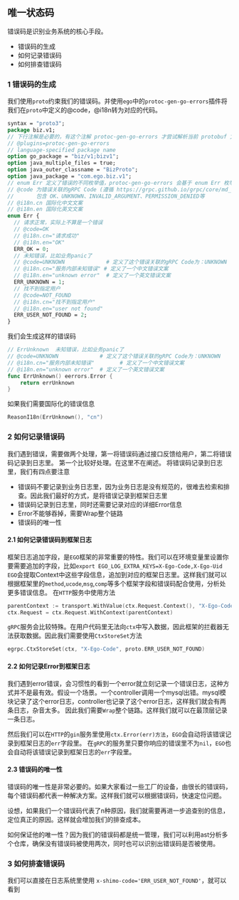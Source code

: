 ## 唯一状态码

错误码是识别业务系统的核心手段。
* 错误码的生成
* 如何记录错误码
* 如何排查错误码

### 1 错误码的生成
我们使用`proto`约束我们的错误码。并使用`ego`中的`protoc-gen-go-errors`插件将我们在`proto`中定义的@code，@i18n转为对应的代码。

```proto
syntax = "proto3";
package biz.v1;
// 下行注解是必要的，有这个注解 protoc-gen-go-errors 才尝试解析当前 protobuf 文件中的 enum，并基于 enum 生成错误桩代码
// @plugins=protoc-gen-go-errors
// language-specified package name
option go_package = "biz/v1;bizv1";
option java_multiple_files = true;
option java_outer_classname = "BizProto";
option java_package = "com.ego.biz.v1";
// enum Err 定义了错误的不同枚举值，protoc-gen-go-errors 会基于 enum Err 枚举值生成错误桩代码
// @code 为错误关联的gRPC Code (遵循 https://grpc.github.io/grpc/core/md_doc_statuscodes.html 定义，需要全大写)，
//       包含 OK、UNKNOWN、INVALID_ARGUMENT、PERMISSION_DENIED等
// @i18n.cn 国际化中文文案
// @i18n.en 国际化英文文案
enum Err {
  // 请求正常，实际上不算是一个错误
  // @code=OK
  // @i18n.cn="请求成功"
  // @i18n.en="OK"
  ERR_OK = 0;
  // 未知错误，比如业务panic了
  // @code=UNKNOWN             # 定义了这个错误关联的gRPC Code为：UNKNOWN
  // @i18n.cn="服务内部未知错误" # 定义了一个中文错误文案
  // @i18n.en="unknown error"  # 定义了一个英文错误文案
  ERR_UNKNOWN = 1;
  // 找不到指定用户
  // @code=NOT_FOUND
  // @i18n.cn="找不到指定用户"
  // @i18n.en="user not found"
  ERR_USER_NOT_FOUND = 2;
}
```
我们会生成这样的错误码
```go
// ErrUnknown  未知错误，比如业务panic了
// @code=UNKNOWN             # 定义了这个错误关联的gRPC Code为：UNKNOWN
// @i18n.cn="服务内部未知错误"        # 定义了一个中文错误文案
// @i18n.en="unknown error"  # 定义了一个英文错误文案
func ErrUnknown() eerrors.Error {
	return errUnknown
}
```

如果我们需要国际化的错误信息
```go
ReasonI18n(ErrUnknown(), "cn")
```

### 2 如何记录错误码
我们遇到错误，需要做两个处理，第一将错误码通过接口反馈给用户，第二将错误码记录到日志里。
第一个比较好处理。在这里不在阐述。
将错误码记录到日志里，我们有四点要注意
* 错误码不要记录到业务日志里，因为业务日志是没有规范的，很难去检索和排查。因此我们最好的方式，是将错误记录到框架日志里
* 错误码记录到日志里，同时还需要记录对应的详细Error信息
* Error不能够吞掉，需要Wrap整个链路
* 错误码的唯一性

#### 2.1 如何记录错误码到框架日志
框架日志追加字段，是`EGO`框架的非常重要的特性。我们可以在环境变量里设置你要需要追加的字段，比如`export EGO_LOG_EXTRA_KEYS=X-Ego-Code,X-Ego-Uid`
`EGO`会提取Context中这些字段信息，追加到对应的框架日志里。这样我们就可以根据框架里的`method`,`ucode`,`msg`,`comp`等多个框架字段和错误码配合使用，分析处更多错误信息。
在`HTTP`服务中使用方法
```go
parentContext := transport.WithValue(ctx.Request.Context(), "X-Ego-Code", proto.ERR_USER_NOT_FOUND)
ctx.Request = ctx.Request.WithContext(parentContext)
```

`gRPC`服务会比较特殊。在用户代码里无法向`ctx`中写入数据，因此框架的拦截器无法获取数据。因此我们需要使用`CtxStoreSet`方法
```go
egrpc.CtxStoreSet(ctx, "X-Ego-Code", proto.ERR_USER_NOT_FOUND)
```

#### 2.2 如何记录Error到框架日志
我们遇到error错误，会习惯性的看到一个error就立刻记录一个错误日志，这种方式并不是最有效。假设一个场景。一个controller调用一个mysql出错。mysql模块记录了这个error日志，controller也记录了这个error日志，这样我们就会有两条日志，杂音太多。
因此我们需要`Wrap`整个链路。这样我们就可以在最顶层记录一条日志。

然后我们可以在`HTTP`的`gin`服务里使用`ctx.Error(err)方法`，`EGO`会自动将该错误记录到框架日志的`err`字段里。
在`gRPC`的服务里只要你响应的错误里不为`nil`，`EGO`也会自动将该错误记录到框架日志的`err`字段里。

#### 2.3 错误码的唯一性
错误码的唯一性是非常必要的。如果大家看过一些工厂的设备，由很长的错误码，每个错误码都代表一种解决方案。这样我们就可以根据错误码，快速定位问题。

设想，如果我们一个错误码代表了n种原因，我们就需要再进一步追查别的信息，定位真正的原因。这样就会增加我们的排查成本。

如何保证他的唯一性？因为我们的错误码都是统一管理，我们可以利用ast分析多个仓库，确保没有错误码被使用两次，同时也可以识别出错误码是否被使用。

### 3 如何排查错误码
我们可以直接在日志系统里使用
`x-shimo-code='ERR_USER_NOT_FOUND'`，就可以看到


